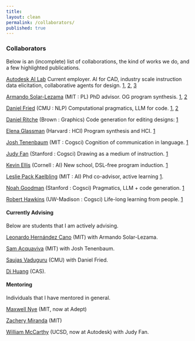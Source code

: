 ```yaml
---
title:
layout: clean
permalink: /collaborators/
published: true
---
```


### Collaborators

Below is an (incomplete) list of collaborations, the kind of works we do, and a few highlighted publications.

[Autodesk AI Lab](https://www.research.autodesk.com/research-areas/science/ai-lab/) Current employer. AI for CAD, industry scale instruction data elicitation, collaborative agents for design. [1](https://cogtoolslab.github.io/pdf/mccarthy_creativitycognition_2024.pdf), [2](https://arxiv.org/abs/2010.02392), [3](https://arxiv.org/abs/2104.09621) 

[Armando Solar-Lezama](https://people.csail.mit.edu/asolar/) (MIT : PL) PhD advisor. OG program synthesis. [1](https://arxiv.org/abs/2007.05060), [2](https://arxiv.org/abs/1711.03243)

[Daniel Fried](https://dpfried.github.io/) (CMU : NLP) Computational pragmatics, LLM for code. [1](https://arxiv.org/abs/2311.05740), [2](https://arxiv.org/abs/2309.03225)

[Daniel Ritche](https://dritchie.github.io/) (Brown : Graphics) Code generation for editing designs: [1](https://arxiv.org/abs/2405.19636)

[Elena Glassman](https://glassmanlab.seas.harvard.edu/) (Harvard : HCI) Program synthesis and HCI. [1](https://arxiv.org/pdf/2308.06656)

[Josh Tenenbaum](http://web.mit.edu/cocosci/josh.html) (MIT : Cogsci) Cognition of communication in language. [1](https://arxiv.org/abs/2106.07824)

[Judy Fan](https://cogtoolslab.github.io/people.html) (Stanford : Cogsci) Drawing as a medium of instruction. [1](https://cogtoolslab.github.io/pdf/mccarthy_creativitycognition_2024.pdf)

[Kevin Ellis](https://www.cs.cornell.edu/~ellisk/) (Cornell : AI) New school, DSL-free program induction. [1](https://arxiv.org/abs/1906.04604)

[Leslie Pack Kaelbling](https://people.csail.mit.edu/lpk/) (MIT : AI) Phd co-advisor, active learning [1](https://arxiv.org/abs/1704.06131).

[Noah Goodman](https://cocolab.stanford.edu/ndg) (Stanford : Cogsci) Pragmatics, LLM + code generation. [1](https://arxiv.org/abs/2309.05660)

[Robert Hawkins](https://rxdhawkins.com/) (UW-Madison : Cogsci) Life-long learning from people. [1](https://arxiv.org/abs/2310.11614)

#### Currently Advising

Below are students that I am actively advising.

[Leonardo Hernández Cano](https://iamleo.space/) (MIT) with Armando Solar-Lezama.

[Sam Acquaviva](https://samacquaviva.com/) (MIT) with Josh Tenenbaum.

[Saujas Vaduguru](https://saujasv.github.io/) (CMU) with Daniel Fried.

[Di Huang](https://github.com/huangdi95) (CAS).

#### Mentoring

Individuals that I have mentored in general.

[Maxwell Nye](https://maxwellnye.github.io/) (MIT, now at Adept)

[Zachery Miranda](https://www.linkedin.com/in/zmiranda/) (MIT)

[William McCarthy](https://wpmccarthy.com/) (UCSD, now at Autodesk) with Judy Fan.



